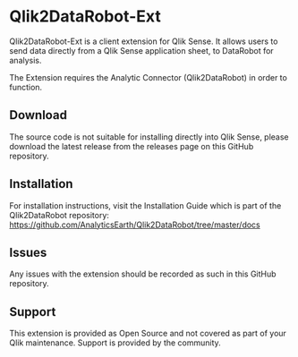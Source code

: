 # Qlik2DataRobot-Ext
Qlik2DataRobot-Ext is a client extension for Qlik Sense. It allows users to send data directly from a Qlik Sense application sheet, to DataRobot for analysis.

The Extension requires the Analytic Connector (Qlik2DataRobot) in order to function.

## Download
The source code is not suitable for installing directly into Qlik Sense, please download the latest release from the releases page on this GitHub repository.

## Installation
For installation instructions, visit the Installation Guide which is part of the Qlik2DataRobot repository:
https://github.com/AnalyticsEarth/Qlik2DataRobot/tree/master/docs

## Issues
Any issues with the extension should be recorded as such in this GitHub repository.

## Support
This extension is provided as Open Source and not covered as part of your Qlik maintenance. Support is provided by the community.
